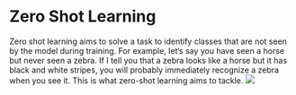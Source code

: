# Zero Shot Learning

Zero shot learning aims to solve a task to identify classes that are not seen by the model during training.
For example, let’s say you have seen a horse but never seen a zebra. If I tell you that a zebra looks like a horse but it has black and white stripes, you will probably immediately recognize a zebra when you see it.
This is what zero-shot learning aims to tackle.
<img src="https://www.google.com/imgres?imgurl=https%3A%2F%2Fwww.programmersought.com%2Fimages%2F779%2F99f80acb97763b3b810b016933de6d73.png&imgrefurl=https%3A%2F%2Fwww.programmersought.com%2Farticle%2F15333384107%2F&tbnid=S6L9MYHMJWYTOM&vet=12ahUKEwj-8ZiH1ZPtAhW89DgGHaKuDDIQMygyegQIARAp..i&docid=-JdEHZQ6vyqWmM&w=1147&h=642&itg=1&q=zero%20shot%20learning&ved=2ahUKEwj-8ZiH1ZPtAhW89DgGHaKuDDIQMygyegQIARAp">
